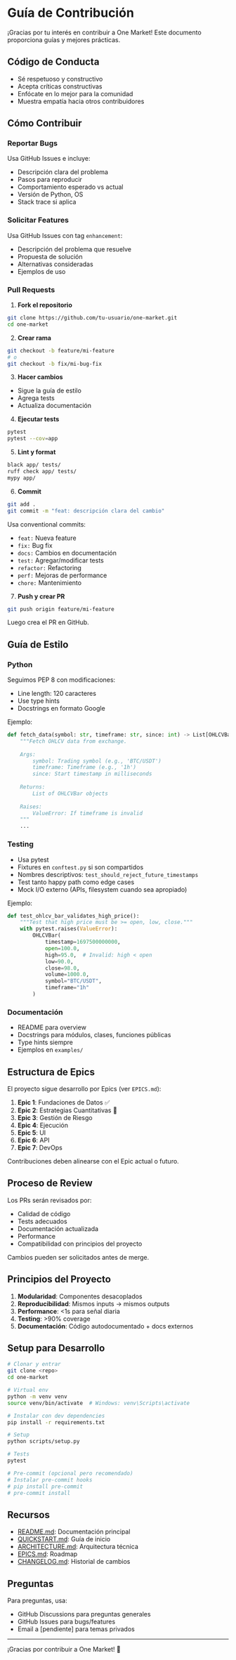 # Guía de Contribución

¡Gracias por tu interés en contribuir a One Market! Este documento proporciona guías y mejores prácticas.

## Código de Conducta

- Sé respetuoso y constructivo
- Acepta críticas constructivas
- Enfócate en lo mejor para la comunidad
- Muestra empatía hacia otros contribuidores

## Cómo Contribuir

### Reportar Bugs

Usa GitHub Issues e incluye:
- Descripción clara del problema
- Pasos para reproducir
- Comportamiento esperado vs actual
- Versión de Python, OS
- Stack trace si aplica

### Solicitar Features

Usa GitHub Issues con tag `enhancement`:
- Descripción del problema que resuelve
- Propuesta de solución
- Alternativas consideradas
- Ejemplos de uso

### Pull Requests

1. **Fork el repositorio**
```bash
git clone https://github.com/tu-usuario/one-market.git
cd one-market
```

2. **Crear rama**
```bash
git checkout -b feature/mi-feature
# o
git checkout -b fix/mi-bug-fix
```

3. **Hacer cambios**
- Sigue la guía de estilo
- Agrega tests
- Actualiza documentación

4. **Ejecutar tests**
```bash
pytest
pytest --cov=app
```

5. **Lint y format**
```bash
black app/ tests/
ruff check app/ tests/
mypy app/
```

6. **Commit**
```bash
git add .
git commit -m "feat: descripción clara del cambio"
```

Usa conventional commits:
- `feat:` Nueva feature
- `fix:` Bug fix
- `docs:` Cambios en documentación
- `test:` Agregar/modificar tests
- `refactor:` Refactoring
- `perf:` Mejoras de performance
- `chore:` Mantenimiento

7. **Push y crear PR**
```bash
git push origin feature/mi-feature
```

Luego crea el PR en GitHub.

## Guía de Estilo

### Python

Seguimos PEP 8 con modificaciones:
- Line length: 120 caracteres
- Use type hints
- Docstrings en formato Google

Ejemplo:
```python
def fetch_data(symbol: str, timeframe: str, since: int) -> List[OHLCVBar]:
    """Fetch OHLCV data from exchange.
    
    Args:
        symbol: Trading symbol (e.g., 'BTC/USDT')
        timeframe: Timeframe (e.g., '1h')
        since: Start timestamp in milliseconds
        
    Returns:
        List of OHLCVBar objects
        
    Raises:
        ValueError: If timeframe is invalid
    """
    ...
```

### Testing

- Usa pytest
- Fixtures en `conftest.py` si son compartidos
- Nombres descriptivos: `test_should_reject_future_timestamps`
- Test tanto happy path como edge cases
- Mock I/O externo (APIs, filesystem cuando sea apropiado)

Ejemplo:
```python
def test_ohlcv_bar_validates_high_price():
    """Test that high price must be >= open, low, close."""
    with pytest.raises(ValueError):
        OHLCVBar(
            timestamp=1697500000000,
            open=100.0,
            high=95.0,  # Invalid: high < open
            low=90.0,
            close=98.0,
            volume=1000.0,
            symbol="BTC/USDT",
            timeframe="1h"
        )
```

### Documentación

- README para overview
- Docstrings para módulos, clases, funciones públicas
- Type hints siempre
- Ejemplos en `examples/`

## Estructura de Epics

El proyecto sigue desarrollo por Epics (ver `EPICS.md`):

1. **Epic 1**: Fundaciones de Datos ✅
2. **Epic 2**: Estrategias Cuantitativas 🔄
3. **Epic 3**: Gestión de Riesgo
4. **Epic 4**: Ejecución
5. **Epic 5**: UI
6. **Epic 6**: API
7. **Epic 7**: DevOps

Contribuciones deben alinearse con el Epic actual o futuro.

## Proceso de Review

Los PRs serán revisados por:
- Calidad de código
- Tests adecuados
- Documentación actualizada
- Performance
- Compatibilidad con principios del proyecto

Cambios pueden ser solicitados antes de merge.

## Principios del Proyecto

1. **Modularidad**: Componentes desacoplados
2. **Reproducibilidad**: Mismos inputs → mismos outputs
3. **Performance**: <1s para señal diaria
4. **Testing**: >90% coverage
5. **Documentación**: Código autodocumentado + docs externos

## Setup para Desarrollo

```bash
# Clonar y entrar
git clone <repo>
cd one-market

# Virtual env
python -m venv venv
source venv/bin/activate  # Windows: venv\Scripts\activate

# Instalar con dev dependencies
pip install -r requirements.txt

# Setup
python scripts/setup.py

# Tests
pytest

# Pre-commit (opcional pero recomendado)
# Instalar pre-commit hooks
# pip install pre-commit
# pre-commit install
```

## Recursos

- [README.md](README.md): Documentación principal
- [QUICKSTART.md](QUICKSTART.md): Guía de inicio
- [ARCHITECTURE.md](ARCHITECTURE.md): Arquitectura técnica
- [EPICS.md](EPICS.md): Roadmap
- [CHANGELOG.md](CHANGELOG.md): Historial de cambios

## Preguntas

Para preguntas, usa:
- GitHub Discussions para preguntas generales
- GitHub Issues para bugs/features
- Email a [pendiente] para temas privados

---

¡Gracias por contribuir a One Market! 🚀






